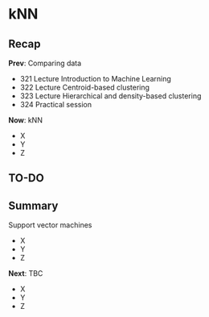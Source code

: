 

<style type="text/css">
.small_r_all pre{
  font-size: 16px;
  line-height: 18px;
}
.small_r_output pre:not(.prettyprint){
  font-size: 16px;
  line-height: 18px;
}
.verysmall_r_output pre:not(.prettyprint){
  font-size: 12px;
  line-height: 14px;
}
</style>



# kNN

## Recap

**Prev**: Comparing data

- 321 Lecture Introduction to Machine Learning
- 322 Lecture Centroid-based clustering
- 323 Lecture Hierarchical and density-based clustering
- 324 Practical session

**Now**: kNN

- X
- Y
- Z



## TO-DO


## Summary

Support vector machines

- X
- Y
- Z

**Next**: TBC

- X
- Y
- Z


